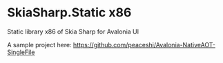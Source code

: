 # SkiaSharp.Static x86

Static library x86 of Skia Sharp for Avalonia UI

A sample project here: <https://github.com/peaceshi/Avalonia-NativeAOT-SingleFile>

